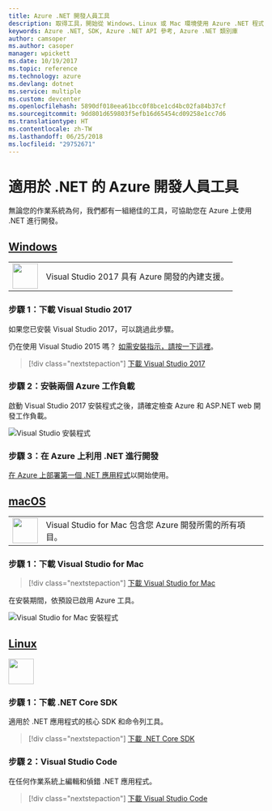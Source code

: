 ```yaml
---
title: Azure .NET 開發人員工具
description: 取得工具，開始從 Windows、Linux 或 Mac 環境使用 Azure .NET 程式庫。
keywords: Azure .NET, SDK, Azure .NET API 參考, Azure .NET 類別庫
author: camsoper
ms.author: casoper
manager: wpickett
ms.date: 10/19/2017
ms.topic: reference
ms.technology: azure
ms.devlang: dotnet
ms.service: multiple
ms.custom: devcenter
ms.openlocfilehash: 5890df018eea61bcc0f8bce1cd4bc02fa84b37cf
ms.sourcegitcommit: 9dd801d659803f5efb16d65454cd09258e1cc7d6
ms.translationtype: HT
ms.contentlocale: zh-TW
ms.lasthandoff: 06/25/2018
ms.locfileid: "29752671"
---
```

# <a name="tools-for-net-azure-developers"></a>適用於 .NET 的 Azure 開發人員工具

無論您的作業系統為何，我們都有一組絕佳的工具，可協助您在 Azure 上使用 .NET 進行開發。

## <a name="windowstabwindows"></a>[Windows](#tab/windows)

<table>
  <tr>
    <td width="50">
        <img src="https://docs.microsoft.com/en-us/media/logos/logo_vs-ide.svg" width="50" height="50"></img>
    </td>
    <td>
        Visual Studio 2017 具有 Azure 開發的內建支援。
    </td>
  </tr>
</table>

### <a name="step-1-download-visual-studio-2017"></a>步驟 1：下載 Visual Studio 2017

如果您已安裝 Visual Studio 2017，可以跳過此步驟。

仍在使用 Visual Studio 2015 嗎？  [如需安裝指示，請按一下這裡](dotnet-sdk-vs2015-install.md)。

> [!div class="nextstepaction"]
> [下載 Visual Studio 2017](https://www.visualstudio.com/downloads/)


### <a name="step-2-install-the-two-azure-workloads"></a>步驟 2：安裝兩個 Azure 工作負載

啟動 Visual Studio 2017 安裝程式之後，請確定檢查 Azure 和 ASP.NET web 開發工作負載。

![Visual Studio 安裝程式](media/dotnet-tools/azure-workloads.png)

### <a name="step-3-develop-with-net-on-azure"></a>步驟 3：在 Azure 上利用 .NET 進行開發

[在 Azure 上部署第一個 .NET 應用程式](https://docs.microsoft.com/azure/app-service-web/app-service-web-get-started-dotnet)以開始使用。


## <a name="macostabmacos"></a>[macOS](#tab/macos)
<table>
  <tr>
    <td width="50">
        <img src="https://docs.microsoft.com/en-us/media/logos/logo_vs-mac.svg" width="50" height="50"></img>
    </td>
    <td>
        Visual Studio for Mac 包含您 Azure 開發所需的所有項目。
    </td>
  </tr>
</table>


### <a name="step-1-download-visual-studio-for-mac"></a>步驟 1：下載 Visual Studio for Mac

> [!div class="nextstepaction"]
> [下載 Visual Studio for Mac](https://www.visualstudio.com/vs/visual-studio-mac/)

在安裝期間，依預設已啟用 Azure 工具。

![Visual Studio for Mac 安裝程式](media/dotnet-tools/azure-vsmac.png)

## <a name="linuxtablinux"></a>[Linux](#tab/linux)

<img src="https://docs.microsoft.com/en-us/visualstudio/products/images/vs-code.svg" width="50" height="50"></img>

### <a name="step-1-download-net-core-sdk"></a>步驟 1：下載 .NET Core SDK

適用於 .NET 應用程式的核心 SDK 和命令列工具。

> [!div class="nextstepaction"]
> [下載 .NET Core SDK](https://www.microsoft.com/net/core)

### <a name="step-2-visual-studio-code"></a>步驟 2：Visual Studio Code

在任何作業系統上編輯和偵錯 .NET 應用程式。

> [!div class="nextstepaction"]
> [下載 Visual Studio Code](https://code.visualstudio.com)